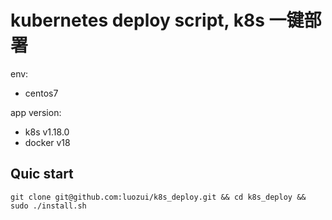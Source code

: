 # kubernetes deploy script, k8s 一键部署

env:
- centos7

app version:
- k8s v1.18.0
- docker v18

## Quic start

``` shell
git clone git@github.com:luozui/k8s_deploy.git && cd k8s_deploy && sudo ./install.sh
```
